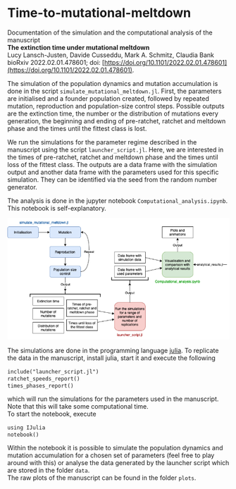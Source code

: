 # Time-to-mutational-meltdown
Documentation of the simulation and the computational analysis of the manuscript \
**The extinction time under mutational meltdown** \
Lucy Lansch-Justen, Davide Cusseddu, Mark A. Schmitz, Claudia Bank \
bioRxiv 2022.02.01.478601; doi: [https://doi.org/10.1101/2022.02.01.478601](https://doi.org/10.1101/2022.02.01.478601).

The simulation of the population dynamics and mutation accumulation is done in the script `simulate_mutational_meltdown.jl`. First, the parameters are initialised and a founder population created, followed by repeated mutation, reproduction and population-size control steps. Possible outputs are the extinction time, the number or the distribution of mutations every generation, the beginning and ending of pre-ratchet, ratchet and meltdown phase and the times until the fittest class is lost.

We run the simulations for the parameter regime described in the manuscript using the script `launcher_script.jl`. Here, we are interested in the times of pre-ratchet, ratchet and meltdown phase and the times until loss of the fittest class. The outputs are a data frame with the simulation output and another data frame with the parameters used for this specific simulation. They can be identified via the seed from the random number generator.

The analysis is done in the jupyter notebook `Computational_analysis.ipynb`. This notebook is self-explanatory.

![Flow chart](Flowchart.png)


The simulations are done in the programming language [julia](https://julialang.org).
To replicate the data in the manuscript, install julia, start it and execute the following
```
include("launcher_script.jl")
ratchet_speeds_report()
times_phases_report()
```
which will run the simulations for the parameters used in the manuscript. Note that this will take some computational time. \
To start the notebook, execute
```
using IJulia
notebook()
```
Within the notebook it is possible to simulate the population dynamics and mutation accumulation for a chosen set of parameters (feel free to play around with this) or analyse the data generated by the launcher script which are stored in the folder `data`. \
The raw plots of the manuscript can be found in the folder `plots`.
